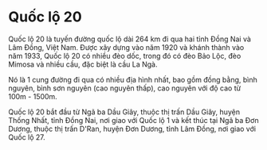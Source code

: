 # Quốc lộ 20

Quốc lộ 20 là tuyến đường quốc lộ dài 264 km đi qua hai tỉnh Đồng Nai và Lâm Đồng, Việt Nam. Được xây dựng vào năm 1920 và khánh thành vào năm 1933, Quốc lộ 20 có nhiều đèo dốc, trong đó có đèo Bảo Lộc, đèo Mimosa và nhiều cầu, đặc biệt là cầu La Ngà.

Nó là 1 cung đường đi qua có nhiều địa hình nhất, bao gồm đồng bằng, bình nguyên, bình sơn nguyên (cao nguyên thấp), cao nguyên với độ cao từ 100m - 1500m. 

Quốc lộ 20 bắt đầu từ Ngã ba Dầu Giây, thuộc thị trấn Dầu Giây, huyện Thống Nhất, tỉnh Đồng Nai, nơi giao với Quốc lộ 1 và kết thúc tại Ngã ba Đơn Dương, thuộc thị trấn D'Ran, huyện Đơn Dương, tỉnh Lâm Đồng, nơi giao với Quốc lộ 27. 